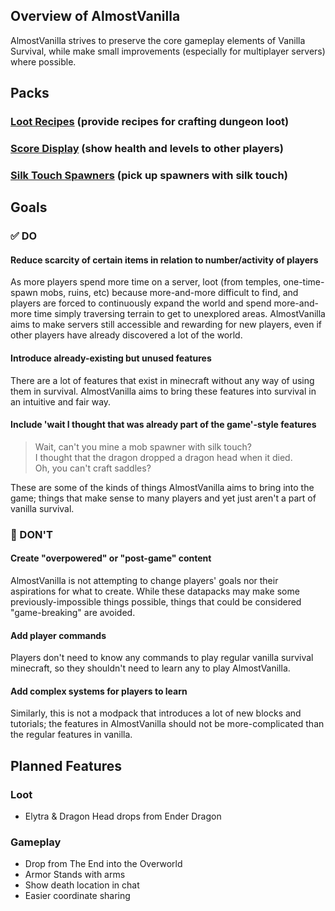 ## Overview of **AlmostVanilla**
AlmostVanilla strives to preserve the core gameplay elements of Vanilla Survival, while make small improvements (especially for multiplayer servers) where possible.


## Packs
### [Loot Recipes](/LootRecipes) (provide recipes for crafting dungeon loot)
### [Score Display](/ScoreDisplay) (show health and levels to other players)
### [Silk Touch Spawners](/SilktouchSpawners) (pick up spawners with silk touch)


## Goals
### ✅ DO
#### **Reduce scarcity of certain items in relation to number/activity of players**
As more players spend more time on a server, loot (from temples, one-time-spawn mobs, ruins, etc) because more-and-more difficult to find, and players are forced to continuously expand the world and spend more-and-more time simply traversing terrain to get to unexplored areas. AlmostVanilla aims to make servers still accessible and rewarding for new players, even if other players have already discovered a lot of the world.

#### **Introduce already-existing but unused features**
There are a lot of features that exist in minecraft without any way of using them in survival. AlmostVanilla aims to bring these features into survival in an intuitive and fair way.

#### **Include 'wait I thought that was already part of the game'-style features**
> Wait, can't you mine a mob spawner with silk touch?  
> I thought that the dragon dropped a dragon head when it died.  
> Oh, you can't craft saddles?  

These are some of the kinds of things AlmostVanilla aims to bring into the game; things that make sense to many players and yet just aren't a part of vanilla survival.


### 🚫 DON'T
#### **Create "overpowered" or "post-game" content**
AlmostVanilla is not attempting to change players' goals nor their aspirations for what to create. While these datapacks may make some previously-impossible things possible, things that could be considered "game-breaking" are avoided.

#### **Add player commands**
Players don't need to know any commands to play regular vanilla survival minecraft, so they shouldn't need to learn any to play AlmostVanilla.

#### **Add complex systems for players to learn**
Similarly, this is not a modpack that introduces a lot of new blocks and tutorials; the features in AlmostVanilla should not be more-complicated than the regular features in vanilla.


## Planned Features
### Loot
- Elytra & Dragon Head drops from Ender Dragon  

### Gameplay
- Drop from The End into the Overworld  
- Armor Stands with arms
- Show death location in chat
- Easier coordinate sharing